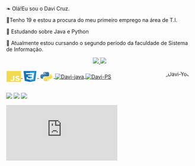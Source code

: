 ❧ Olá!Eu sou o Davi Cruz.

👻Tenho 19 e estou a procura do meu primeiro emprego na área de T.I.

📒 Estudando sobre Java e Python 

📕 Atualmente estou cursando o segundo período da faculdade de Sistema de Informação.

<div align="center">
  <a href="https://github.com/DaviCruz03">
  <img height="180em" src="https://github-readme-stats.vercel.app/api?username=DaviCruz03&show_icons=false&theme=gruvbox&include_all_commits=true&count_private=true"/>
  <img height="180em" src="https://github-readme-stats.vercel.app/api/top-langs/?username=DaviCruz03&layout=compact&langs_count=7&theme=onedark"/>
</div>



<div style="display: inline_block"><br>
  <img align="center" alt="Davi-Js" height="30" width="40" src="https://raw.githubusercontent.com/devicons/devicon/master/icons/javascript/javascript-plain.svg">
  <img align="center" alt="Davi-CSS" height="30" width="40" src="https://raw.githubusercontent.com/devicons/devicon/master/icons/css3/css3-original.svg">
  <img align="center" alt="Davi-Python" height="30" width="40" src="https://raw.githubusercontent.com/devicons/devicon/master/icons/python/python-original.svg">
  <img align="center" alt="Davi-java" height="30" width="40" src="https://cdn.jsdelivr.net/gh/devicons/devicon/icons/java/java-original.svg" />
  <img align="center" alt="Davi-PS" height="30" width="40"  src="https://cdn.jsdelivr.net/gh/devicons/devicon/icons/photoshop/photoshop-plain.svg" />
  <img align="right" alt="Davi-Yoda" height="150" style="border-radius:50px;" src="https://www.icegif.com/wp-content/uploads/2022/02/icegif-899.gif">
  
  
  
  

</div>
  
  ##
 

<div> 
  
  <a href="https://www.instagram.com/davizera.cr/" target="_blank"><img src="https://img.shields.io/badge/-Instagram-%23E4405F?style=for-the-badge&logo=instagram&logoColor=white" target="_blank"></a>
  <a href="https://www.linkedin.com/in/davi-gabriel-620371233/" target="_blank"><img src="https://img.shields.io/badge/-LinkedIn-%230077B5?style=for-the-badge&logo=linkedin&logoColor=white" target="_blank"></a>
   <a href="https://web.telegram.org/k/#1763793149" target="_blank"><img src="https://img.shields.io/badge/Telegram-2CA5E0?style=for-the-badge&logo=telegram&logoColor=white" target="_blank"></a>
  
</div>

![Snake animation](https://github.com/DaviCruz03/DaviCruz/edit/main/README.md)
